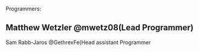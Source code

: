 Programmers:

Matthew Wetzler @mwetz08(Lead Programmer)
------------------------------------------------------
Sam Rabb-Jaros  @GethrexFe(Head assistant Programmer
